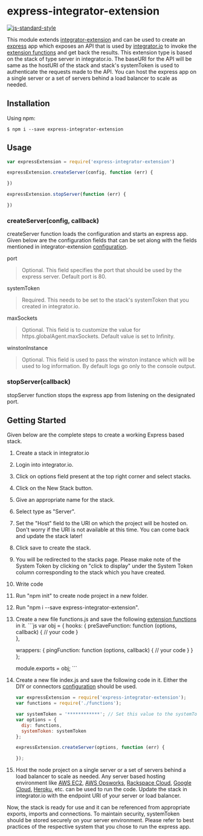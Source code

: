 # express-integrator-extension
[![js-standard-style](https://img.shields.io/badge/code%20style-standard-brightgreen.svg)](http://standardjs.com/)

This module extends [integrator-extension](https://github.com/celigo/integrator-extension)
and can be used to create an [express](http://expressjs.com/) app which exposes an API that is used by
[integrator.io](http://www.celigo.com/ipaas-integration-platform/) to invoke the [extension functions](https://github.com/celigo/integrator-extension#extension-functions) and get back the results. This extension type is based on the stack of type server in integrator.io. The baseURI for the API will be same as the hostURI of the stack
and stack's systemToken is used to authenticate the requests made to the API. You can host the express app on a single server or a set of servers behind a load balancer to scale as needed.

## Installation

Using npm:
```
$ npm i --save express-integrator-extension
```

## Usage

```js
var expressExtension = require('express-integrator-extension')

expressExtension.createServer(config, function (err) {

})

expressExtension.stopServer(function (err) {

})
```

### createServer(config, callback)

createServer function loads the configuration and starts an express app. Given below are the configuration fields that can be set along with the fields mentioned in integrator-extension [configuration](https://github.com/celigo/integrator-extension#configuration).

port

> Optional. This field specifies the port that should be used by the express server. Default port is 80.

systemToken

> Required. This needs to be set to the stack's systemToken
> that you created in integrator.io.

maxSockets

> Optional. This field is to customize the value for https.globalAgent.maxSockets.
> Default value is set to Infinity.

winstonInstance

> Optional. This field is used to pass the winston instance which will be used to log information. By default logs go only to the console output.


### stopServer(callback)

stopServer function stops the express app from listening on the designated port.

## Getting Started

Given below are the complete steps to create a working Express based stack.

1. Create a stack in integrator.io
  1. Login into integrator.io.
  2. Click on options field present at the top right corner and select stacks.
  3. Click on the New Stack button.
  4. Give an appropriate name for the stack.
  5. Select type as "Server".
  6. Set the "Host" field to the URI on which the project will be hosted on. Don't worry if the URI is not available at this time. You can come back and update the stack later!
  7. Click save to create the stack.
  8. You will be redirected to the stacks page. Please make note of the System Token by clicking on "click to display" under the System Token column corresponding to the stack which you have created.

2. Write code
  1. Run "npm init" to create node project in a new folder.
  2. Run "npm i --save express-integrator-extension".
  3. Create a new file functions.js and save the following [extension functions](https://github.com/celigo/integrator-extension#extension-functions) in it.
  	```js
      var obj = {
        hooks: {
          preSaveFunction: function (options, callback) {
            // your code
          }       
        },

        wrappers: {
          pingFunction: function (options, callback) {
            // your code
          }
        }
      };

      module.exports = obj;
    ```
3. Create a new file index.js and save the following code in it. Either the DIY or connectors [configuration](https://github.com/celigo/integrator-extension#configuration) should be used.
  	```js
  	var expressExtension = require('express-integrator-extension');
  	var functions = require('./functions');

  	var systemToken = '************'; // Set this value to the systemToken of the stack created in integrator.io
  	var options = {
  	  diy: functions,
  	  systemToken: systemToken
  	};

  	expressExtension.createServer(options, function (err) {

  	});
  	```
4. Host the node project on a single server or a set of servers behind a load balancer to scale as needed. Any server based hosting environment like [AWS EC2](https://aws.amazon.com/ec2/), [AWS Opsworks](https://aws.amazon.com/opsworks/), [Rackspace Cloud](https://www.rackspace.com/en-us/cloud), [Google Cloud](https://cloud.google.com/), [Heroku](https://www.heroku.com/), etc. can be used to run the code. Update the stack in integrator.io with the endpoint URI of your server or load balancer.


Now, the stack is ready for use and it can be referenced from appropriate exports, imports and connections. To maintain security, systemToken should be stored securely on your server environment. Please refer to best practices of the respective system that you chose to run the express app.
